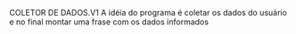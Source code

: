COLETOR DE DADOS.V1
A idéia do programa é coletar os dados do usuário e no final montar uma frase com os dados informados

